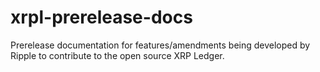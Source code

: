 # xrpl-prerelease-docs

Prerelease documentation for features/amendments being developed by Ripple to contribute to the open source XRP Ledger. 
